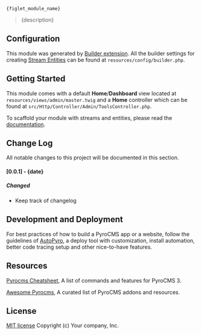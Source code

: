```
{figlet_module_name}
```
> {description}


## Configuration

This module was generated by [Builder extension](https://github.com/websemantics/builder-extension#). All the builder settings for creating [Stream Entities](https://github.com/websemantics/builder-extension#what-is-an-entity) can be found at `resources/config/builder.php`.


## Getting Started

This module comes with a default **Home**/**Dashboard** view located at `resources/views/admin/master.twig` and a **Home** controller which can be found at `src/Http/Controller/Admin/ToolsController.php`.

To scaffold your module with streams and entities, please read the [documentation](https://github.com/websemantics/builder-extension#).


## Change Log
All notable changes to this project will be documented in this section.

#### [0.0.1] - {date}
##### Changed
- Keep track of changelog


## Development and Deployment

For best practices of how to build a PyroCMS app or a website, follow the guidelines of [AutoPyro](https://github.com/websemantics/auto-pyro), a deploy tool with customization, install automation, better code tracing setup and other nice-to-have features.


## Resources

[Pyrocms Cheatsheet](http://websemantics.github.io/pyrocms-cheatsheet/), A list of commands and features for PyroCMS 3.

[Awesome Pyrocms](https://github.com/websemantics/awesome-pyrocms), A curated list of PyroCMS addons and resources.


## License

[MIT license](http://opensource.org/licenses/mit-license.php)
Copyright (c) Your company, Inc.
